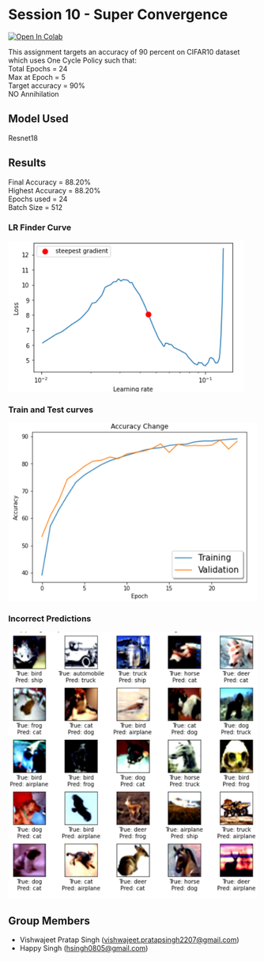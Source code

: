 # Session 10 - Super Convergence

[![Open In Colab](https://colab.research.google.com/assets/colab-badge.svg)](https://colab.research.google.com/drive/1oFWerqo3MjmK7TX1K-sdPsakc4_yPkGU?usp=sharing)

This assignment targets an accuracy of 90 percent on CIFAR10 dataset which uses One Cycle Policy such that:<br>
Total Epochs = 24<br>
Max at Epoch = 5<br>
Target accuracy = 90% <br>
NO Annihilation

## Model Used
Resnet18

## Results

Final Accuracy = 88.20%<br>
Highest Accuracy = 88.20%<br>
Epochs used = 24<br>
Batch Size = 512<br>

### LR Finder Curve

![alt text](./Images/lrfinder_bestlr.png)

### Train and Test curves

![alt text](./Images/accuracy_change.png)


### Incorrect Predictions

![alt text](./Images/incorrect_images.png)


## Group Members
- Vishwajeet Pratap Singh (vishwajeet.pratapsingh2207@gmail.com)
- Happy Singh (hsingh0805@gmail.com)
